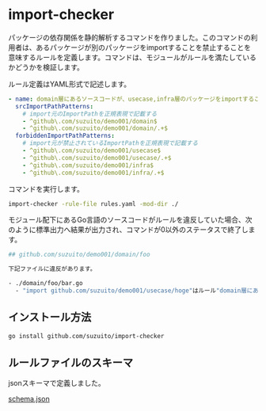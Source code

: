 # import-checker

パッケージの依存関係を静的解析するコマンドを作りました。このコマンドの利用者は、あるパッケージが別のパッケージをimportすることを禁止することを意味するルールを定義します。コマンドは、モジュールがルールを満たしているかどうかを検証します。

ルール定義はYAML形式で記述します。

```yaml
- name: domain層にあるソースコードが、usecase,infra層のパッケージをimportすることを禁止する。
  srcImportPathPatterns:
    # import元のImportPathを正規表現で記載する
    - ^github\.com/suzuito/demo001/domain$
    - ^github\.com/suzuito/demo001/domain/.+$
  forbiddenImportPathPatterns:
    # import元が禁止されているImportPathを正規表現で記載する
    - ^github\.com/suzuito/demo001/usecase$
    - ^github\.com/suzuito/demo001/usecase/.+$
    - ^github\.com/suzuito/demo001/infra$
    - ^github\.com/suzuito/demo001/infra/.+$
```

コマンドを実行します。

```bash
import-checker -rule-file rules.yaml -mod-dir ./
```

モジュール配下にあるGo言語のソースコードがルールを違反していた場合、次のように標準出力へ結果が出力され、コマンドが0以外のステータスで終了します。

```bash
## github.com/suzuito/demo001/domain/foo

下記ファイルに違反があります。

- ./domain/foo/bar.go
  - "import github.com/suzuito/demo001/usecase/hoge"はルール"domain層にあるソースコードが、usecase,infra層のパッケージをimportすることを禁止する。"に違反します。

```

## インストール方法

```bash
go install github.com/suzuito/import-checker
```

## ルールファイルのスキーマ

jsonスキーマで定義しました。

[schema.json](schema.json)
